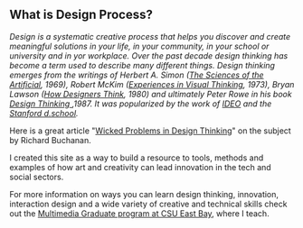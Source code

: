 ## What is Design Process?

*Design is a systematic creative process that helps you discover and create meaningful solutions in your life, in your community, in your school or university and in yor workplace. Over the past decade design thinking has become a term used to describe many different things. Design thinking emerges from the writings of Herbert A. Simon (<a href="http://amzn.to/2odcjwm">The Sciences of the Artificial</a>, 1969), Robert McKim (<a href="http://amzn.to/2oQNRSI">Experiences in Visual Thinking</a>, 1973), Bryan Lawson (<a href="http://amzn.to/2nsRvly">How Designers Think</a>, 1980) and ultimately Peter Rowe in his book <a href="http://amzn.to/2oUtJw0">Design Thinking </a>,1987. It was popularized by the work of <a href="https://www.ideo.com/">IDEO</a> and the <a href="https://dschool.stanford.edu/">Stanford d.school</a>.*

Here is a great article "<a href="http://web.mit.edu/jrankin/www/engin_as_lib_art/Design_thinking.pdf">Wicked Problems in Design Thinking</a>" on the subject by Richard Buchanan.


I created this site as a way to build a resource to tools, methods and examples of how art and creativity can lead innovation in the tech and social sectors.

For more information on ways you can learn design thinking, innovation, interaction design and a wide variety of creative and technical skills check out the <a href="http://multimedia.csueastbay.edu/">Multimedia Graduate program at CSU East Bay</a>, where I teach.
